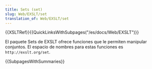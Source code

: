 ```yaml
---
title: Sets (set)
slug: Web/EXSLT/set
translation_of: Web/EXSLT/set
---
```

{{XSLTRef}}{{QuickLinksWithSubpages("/es/docs/Web/EXSLT")}}

El paquete Sets de EXSLT ofrece funciones que le permiten manipular conjuntos.
El espacio de nombres para estas funciones es `http://exslt.org/set`.

{{SubpagesWithSummaries}}
